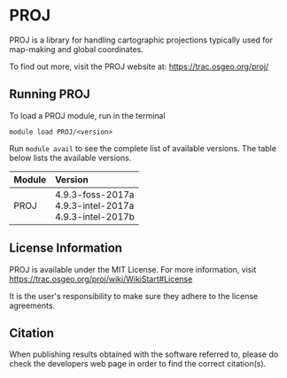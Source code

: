 # PROJ

PROJ is a library for handling cartographic projections typically used for map-making and global coordinates.

To find out more, visit the PROJ website at: https://trac.osgeo.org/proj/

## Running PROJ

To load a PROJ module, run in the terminal

    module load PROJ/<version>

Run `module avail` to see the complete list of available versions. The table below lists the
available versions.

| Module     | Version     |
| :------------- | :------------- |
| PROJ |4.9.3-foss-2017a <br>4.9.3-intel-2017a <br>4.9.3-intel-2017b <br>|

## License Information

PROJ is available under the MIT License. For more information, visit https://trac.osgeo.org/proj/wiki/WikiStart#License

It is the user's responsibility to make sure they adhere to the license agreements.

## Citation

When publishing results obtained with the software referred to, please do check the developers web page in order to find the correct citation(s).
